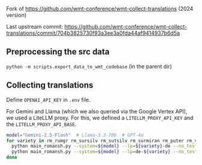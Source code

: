 Fork of https://github.com/wmt-conference/wmt-collect-translations (2024 version)

Last upstream commit: https://github.com/wmt-conference/wmt-collect-translations/commit/704b3825730f93a3ee3a0fda44af9414937b6d5a

## Preprocessing the src data
`python -m scripts.export_data_to_wmt_codebase` (in the parent dir)

## Collecting translations
Define `OPENAI_API_KEY` in `.env` file.

For Gemini and Llama (which we also queried via the Google Vertex API), we used a LiteLLM proxy. For this, we defined a `LITELLM_PROXY_API_KEY` and the `LITELLM_PROXY_API_BASE`.

```bash
model="Gemini-2.5-Flash"  # Llama-3.3-70b  # GPT-4o
for variety in rm_rumgr rm_sursilv rm_sutsilv rm_surmiran rm_puter rm_vallader; do
  python main_romansh.py --system=${model} --lp=${variety}-de --no_testsuites
  python main_romansh.py --system=${model} --lp=de-${variety} --no_testsuites
done
```
